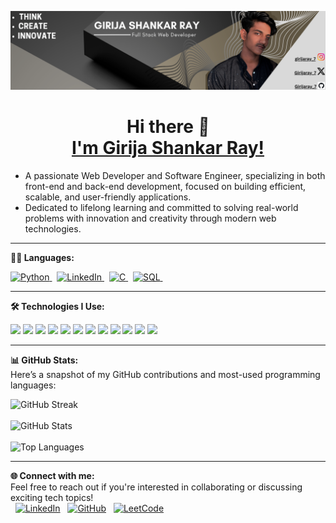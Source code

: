 <style>
  .wave-hand {
    display: inline-block;
    animation-name: wave;
    animation-duration: 2s;
    animation-iteration-count: infinite;
    transform-origin: 70% 70%;
  }
  @keyframes wave {
    0% { transform: rotate(0deg); }
    15% { transform: rotate(15deg); }
    30% { transform: rotate(-10deg); }
    45% { transform: rotate(15deg); }
    60% { transform: rotate(-10deg); }
    75% { transform: rotate(15deg); }
    100% { transform: rotate(0deg); }
  }

  .lang-image:hover {
    transform: scale(1.2);
    transition: transform 0.3s ease;
  }
</style>

![banner](./assets/Github%20Background.png)

<div align="center">
    <h1>Hi there 
        <span class="wave-hand">👋</span>
        <br>
        <a href="https://github.com/Girijaray07">
            I'm Girija Shankar Ray!
        </a>
    </h1>
</div>

-   A passionate Web Developer and Software Engineer, specializing in both front-end and back-end development, focused on building efficient, scalable, and user-friendly applications.
-   Dedicated to lifelong learning and committed to solving real-world problems with innovation and creativity through modern web technologies.

---

**👨‍💻 Languages:**

<div class="lang-container">
    <a href="https://img.shields.io/badge/-Python-000?&logo=Python">
    <img class="lang-img" src="https://img.shields.io/badge/-Python-000?&logo=Python" alt="Python">
  </a> &nbsp;
  <a href="https://img.shields.io/badge/-JavaScript-000?&logo=JavaScript">
    <img class="lang-img" src="https://img.shields.io/badge/-JavaScript-000?&logo=JavaScript" alt="LinkedIn">
  </a> &nbsp;
  <a href="https://img.shields.io/badge/-C-000?&logo=C">
    <img class="lang-img" src="https://img.shields.io/badge/-C-000?&logo=C" alt="C">
  </a> &nbsp;
  <a href="https://img.shields.io/badge/-SQL-000?&logo=MySQL">
    <img class="lang-img" src="https://img.shields.io/badge/-SQL-000?&logo=MySQL" alt="SQL">
  </a> &nbsp;
</div>

<!-- ![Python](https://img.shields.io/badge/-Python-000?&logo=Python)
![JavaScript](https://img.shields.io/badge/-JavaScript-000?&logo=JavaScript)
![C](https://img.shields.io/badge/-C-000?&logo=C)
![SQL](https://img.shields.io/badge/-SQL-000?&logo=MySQL) -->

---

**🛠 Technologies I Use:**

![](https://img.shields.io/badge/HTML5-E34F26?style=for-the-badge&logo=html5&logoColor=white)
![](https://img.shields.io/badge/CSS3-1572B6?style=for-the-badge&logo=css3&logoColor=white)
![](https://img.shields.io/badge/JavaScript-F7DF1E?style=for-the-badge&logo=javascript&logoColor=black)
![](https://img.shields.io/badge/React-61DAFB?style=for-the-badge&logo=react&logoColor=white)
![](https://img.shields.io/badge/Node.js-86BE00?style=for-the-badge&logo=node.js&logoColor=white)
![](https://img.shields.io/badge/Bash-4EAA25?style=for-the-badge&logo=gnubash&logoColor=white)
![](https://img.shields.io/badge/MySQL-F79F17?style=for-the-badge&logo=mysql&logoColor=white)
![](https://img.shields.io/badge/npm-CB3837?style=for-the-badge&logo=npm&logoColor=white)
![](https://img.shields.io/badge/VS_Code-0078D4?style=for-the-badge&logo=visual%20studio%20code&logoColor=white)
![](https://img.shields.io/badge/Git-F05032?style=for-the-badge&logo=git&logoColor=white)
![](https://img.shields.io/badge/Github-F05032?style=for-the-badge&logo=github&logoColor=white)
![](https://img.shields.io/badge/Markdown-F71A4A?style=for-the-badge&logo=markdown&logoColor=white)

---

**📊 GitHub Stats:**  
Here’s a snapshot of my GitHub contributions and most-used programming languages:

<p align="left">
  <img src="https://streak-stats.demolab.com?user=Girijaray07&theme=gruvbox&hide_border=false" alt="GitHub Streak" />
  <br><br>
  <img src="https://github-readme-stats.vercel.app/api?username=Girijaray07&show=prs_merged_percentage&theme=gruvbox&show_owner=true" alt="GitHub Stats" />
  <br><br>
  <img src="https://github-readme-stats.vercel.app/api/top-langs/?username=Girijaray07&layout=compact&theme=gruvbox" alt="Top Languages" />
</p>

---

**🌐 Connect with me:**  
Feel free to reach out if you're interested in collaborating or discussing exciting tech topics!  
&nbsp; [![LinkedIn](https://img.shields.io/badge/LinkedIn-0A66C2?style=for-the-badge&logo=linkedin&logoColor=white)](https://www.linkedin.com/in/girija-shankar-ray/) &nbsp;
[![GitHub](https://img.shields.io/badge/GitHub-181717?style=for-the-badge&logo=github&logoColor=white)](https://github.com/Girijaray07) &nbsp;
[![LeetCode](https://img.shields.io/badge/LeetCode-FFA116?style=for-the-badge&logo=leetcode&logoColor=black)](https://leetcode.com/u/Girijaray_7/)

<!-- [Portfolio](https://yourportfolio.com)-->
